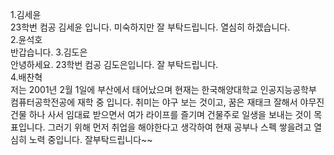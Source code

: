 1.김세윤  
23학번 컴공 김세윤 입니다. 미숙하지만 잘 부탁드립니다. 열심히 하겠습니다.  
2.윤석호  
반갑습니다.
3.김도은  
안녕하세요. 23학번 컴공 김도은입니다. 잘 부탁드립니다.    
4.배찬혁  
저는 2001년 2월 1일에 부산에서 태어났으며 현재는 한국해양대학교 인공지능공학부 컴퓨터공학전공에 재학 중 입니다. 취미는 야구 보는 것이고, 꿈은 재태크 잘해서 야무진 건물 하나 사서 임대료 받으면서 여가 라이프를 즐기며 건물주로 일생을 보내는 것이 목표입니다. 그러기 위해 먼저 취업을 해야한다고 생각하여 현재 공부나 스펙 쌓을려고 열심히 노력 중입니다. 잘부탁드립니다~~
  
